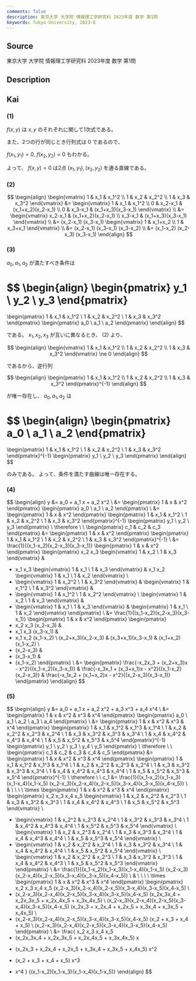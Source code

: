 ```yaml
---
comments: false
description: 東京大学 大学院 情報理工学研究科 2023年度 数学 第1問
keywords: Tokyo-University, 2023-8
---
```


## Source
東京大学 大学院 情報理工学研究科 2023年度 数学 第1問

## Description

## Kai
### (1)
$f(x,y)$ は $x,y$ のそれぞれに関して1次式である。

また、2つの行が同じとき行列式は $0$ であるので、

$f(x_1, y_1)=0, \ f(x_2,y_2)=0$ もわかる。

よって、 $f(x,y)=0$ は2点 $(x_1,y_1),(x_2,y_2)$ を通る直線である。

### (2)

$$
\begin{align}
\begin{vmatrix}
1 & x_1 & x_1^2 \\ 1 & x_2 & x_2^2 \\ 1 & x_3 & x_3^2
\end{vmatrix}
&= \begin{vmatrix}
1 & x_1 & x_1^2 \\
0 & x_2-x_1 & (x_1+x_2)(x_2-x_1) \\
0 & x_3-x_1 & (x_1+x_3)(x_3-x_1)
\end{vmatrix}
\\
&= \begin{vmatrix}
x_2-x_1 & (x_1+x_2)(x_2-x_1) \\
x_3-x_1 & (x_1+x_3)(x_3-x_1)
\end{vmatrix}
\\
&= (x_2-x_1) (x_3-x_1)
\begin{vmatrix} 1 & x_1+x_2 \\ 1 & x_3+x_1 \end{vmatrix}
\\
&= (x_2-x_1) (x_3-x_1) (x_3-x_2)
\\
&= (x_1-x_2) (x_2-x_3) (x_3-x_1)
\end{align}
$$

### (3)
$a_0, a_1, a_2$ が満たすべき条件は

$$
\begin{align}
\begin{pmatrix} y_1 \\ y_2 \\ y_3 \end{pmatrix}
=
\begin{pmatrix}
1 & x_1 & x_1^2 \\ 1 & x_2 & x_2^2 \\ 1 & x_3 & x_3^2
\end{pmatrix}
\begin{pmatrix} a_0 \\ a_1 \\ a_2 \end{pmatrix}
\end{align}
$$

である。
$x_1, x_2, x_3$ が互いに異なるとき、 (2) より、

$$
\begin{align}
\begin{vmatrix}
1 & x_1 & x_1^2 \\ 1 & x_2 & x_2^2 \\ 1 & x_3 & x_3^2
\end{vmatrix}
\ne 0
\end{align}
$$

であるから、逆行列

$$
\begin{align}
\begin{pmatrix}
1 & x_1 & x_1^2 \\ 1 & x_2 & x_2^2 \\ 1 & x_3 & x_3^2
\end{pmatrix}^{-1}
\end{align}
$$

が唯一存在し、 $a_0,a_1,a_2$ は

$$
\begin{align}
\begin{pmatrix} a_0 \\ a_1 \\ a_2 \end{pmatrix}
=
\begin{pmatrix}
1 & x_1 & x_1^2 \\ 1 & x_2 & x_2^2 \\ 1 & x_3 & x_3^2
\end{pmatrix}^{-1}
\begin{pmatrix} y_1 \\ y_2 \\ y_3 \end{pmatrix}
\end{align}
$$

のみである。
よって、条件を満たす曲線は唯一存在する。

### (4)

$$
\begin{align}
y
&= a_0 + a_1 x + a_2 x^2
\\
&= \begin{pmatrix} 1 & x & x^2 \end{pmatrix}
\begin{pmatrix} a_0 \\ a_1 \\ a_2 \end{pmatrix}
\\
&= \begin{pmatrix} 1 & x & x^2 \end{pmatrix}
\begin{pmatrix}
1 & x_1 & x_1^2 \\ 1 & x_2 & x_2^2 \\ 1 & x_3 & x_3^2
\end{pmatrix}^{-1}
\begin{pmatrix} y_1 \\ y_2 \\ y_3 \end{pmatrix}
\\
\therefore \ \ 
\begin{pmatrix} c_1 & c_2 & c_3 \end{pmatrix}
&= \begin{pmatrix} 1 & x & x^2 \end{pmatrix}
\begin{pmatrix}
1 & x_1 & x_1^2 \\ 1 & x_2 & x_2^2 \\ 1 & x_3 & x_3^2
\end{pmatrix}^{-1}
\\
&= \frac{1}{(x_1-x_2)(x_2-x_3)(x_3-x_1)}
\begin{pmatrix} 1 & x & x^2 \end{pmatrix}
\begin{pmatrix}
  x_2 x_3 \begin{vmatrix} 1 & x_2 \\ 1 & x_3 \end{vmatrix} &
- x_1 x_3 \begin{vmatrix} 1 & x_1 \\ 1 & x_3 \end{vmatrix} &
  x_1 x_2 \begin{vmatrix} 1 & x_1 \\ 1 & x_2 \end{vmatrix} \\
- \begin{vmatrix} 1 & x_2^2 \\ 1 & x_3^2 \end{vmatrix} &
  \begin{vmatrix} 1 & x_1^2 \\ 1 & x_3^2 \end{vmatrix} &
- \begin{vmatrix} 1 & x_1^2 \\ 1 & x_2^2 \end{vmatrix} \\
  \begin{vmatrix} 1 & x_2 \\ 1 & x_3 \end{vmatrix} &
- \begin{vmatrix} 1 & x_1 \\ 1 & x_3 \end{vmatrix} &
  \begin{vmatrix} 1 & x_1 \\ 1 & x_2 \end{vmatrix}
\end{pmatrix}
\\
&= \frac{1}{(x_1-x_2)(x_2-x_3)(x_3-x_1)}
\begin{pmatrix} 1 & x & x^2 \end{pmatrix}
\begin{pmatrix}
- x_2 x_3 (x_2-x_3) &
- x_1 x_3 (x_3-x_1) &
- x_1 x_2 (x_1-x_2) \\
  (x_2+x_3)(x_2-x_3) &
  (x_3+x_1)(x_3-x_1) &
  (x_1+x_2)(x_1-x_2) \\
- (x_2-x_3) &
- (x_3-x_1) &
- (x_1-x_2)
\end{pmatrix}
\\
&=
\begin{pmatrix}
\frac{-x_2x_3 + (x_2+x_3)x - x^2}{(x_1-x_2)(x_3-x_1)} &
\frac{-x_3x_1 + (x_3+x_1)x - x^2}{(x_1-x_2)(x_2-x_3)} &
\frac{-x_1x_2 + (x_1+x_2)x - x^2}{(x_2-x_3)(x_3-x_1)}
\end{pmatrix}
\end{align}
$$

### (5)

$$
\begin{align}
y
&= a_0 + a_1 x + a_2 x^2 + a_3 x^3 + a_4 x^4
\\
&= \begin{pmatrix} 1 & x & x^2 & x^3 & x^4 \end{pmatrix}
\begin{pmatrix} a_0 \\ a_1 \\ a_2 \\ a_3 \\ a_4 \end{pmatrix}
\\
&= \begin{pmatrix} 1 & x & x^2 & x^3 & x^4 \end{pmatrix}
\begin{pmatrix}
1 & x_1 & x_1^2 & x_1^3 & x_1^4 \\
1 & x_2 & x_2^2 & x_2^3 & x_2^4 \\
1 & x_3 & x_3^2 & x_3^3 & x_3^4 \\
1 & x_4 & x_4^2 & x_4^3 & x_4^4 \\
1 & x_5 & x_5^2 & x_5^3 & x_5^4
\end{pmatrix}^{-1}
\begin{pmatrix} y_1 \\ y_2 \\ y_3 \\ y_4 \\ y_5 \end{pmatrix}
\\
\therefore \ \ 
\begin{pmatrix} c_1 & c_2 & c_3 & c_4 & c_5 \end{pmatrix}
&= \begin{pmatrix} 1 & x & x^2 & x^3 & x^4 \end{pmatrix}
\begin{pmatrix}
1 & x_1 & x_1^2 & x_1^3 & x_1^4 \\
1 & x_2 & x_2^2 & x_2^3 & x_2^4 \\
1 & x_3 & x_3^2 & x_3^3 & x_3^4 \\
1 & x_4 & x_4^2 & x_4^3 & x_4^4 \\
1 & x_5 & x_5^2 & x_5^3 & x_5^4
\end{pmatrix}^{-1}
\\
\therefore \ \ 
c_1
&= \frac{1}{(x_1-x_2)(x_1-x_3)(x_1-x_4)(x_1-x_5)
(x_2-x_3)(x_2-x_4)(x_2-x_5)(x_3-x_4)(x_3-x_5)(x_4-x_5)}
\\
& \ \ \ \ \times
\begin{pmatrix} 1 & x & x^2 & x^3 & x^4 \end{pmatrix}
\begin{pmatrix}
x_2 x_3 x_4 x_5
\begin{vmatrix}
1 & x_2 & x_2^2 & x_2^3 \\
1 & x_3 & x_3^2 & x_3^3 \\
1 & x_4 & x_4^2 & x_4^3 \\
1 & x_5 & x_5^2 & x_5^3
\end{vmatrix} \\
- \begin{vmatrix}
1 & x_2^2 & x_2^3 & x_2^4 \\
1 & x_3^2 & x_3^3 & x_3^4 \\
1 & x_4^2 & x_4^3 & x_4^4 \\
1 & x_5^2 & x_5^3 & x_5^4
\end{vmatrix} \\
\begin{vmatrix}
1 & x_2 & x_2^3 & x_2^4 \\
1 & x_3 & x_3^3 & x_3^4 \\
1 & x_4 & x_4^3 & x_4^4 \\
1 & x_5 & x_5^3 & x_5^4
\end{vmatrix} \\
- \begin{vmatrix}
1 & x_2 & x_2^2 & x_2^4 \\
1 & x_3 & x_3^2 & x_3^4 \\
1 & x_4 & x_4^2 & x_4^4 \\
1 & x_5 & x_5^2 & x_5^4
\end{vmatrix} \\
\begin{vmatrix}
1 & x_2 & x_2^2 & x_2^3 \\
1 & x_3 & x_3^2 & x_3^3 \\
1 & x_4 & x_4^2 & x_4^3 \\
1 & x_5 & x_5^2 & x_5^3
\end{vmatrix}
\end{pmatrix}
\\
&= \frac{1}{(x_1-x_2)(x_1-x_3)(x_1-x_4)(x_1-x_5)
(x_2-x_3)(x_2-x_4)(x_2-x_5)(x_3-x_4)(x_3-x_5)(x_4-x_5)}
\\
& \ \ \ \ \times
\begin{pmatrix} 1 & x & x^2 & x^3 & x^4 \end{pmatrix}
\begin{pmatrix}
x_2 x_3 x_4 x_5 (x_2-x_3)(x_2-x_4)(x_2-x_5)(x_3-x_4)(x_3-x_5)(x_4-x_5)
\\
- (x_2-x_3)(x_2-x_4)(x_2-x_5)(x_3-x_4)(x_3-x_5)(x_4-x_5)
(x_2x_3x_4 + x_2x_3x_5 + x_2x_4x_5 + x_3x_4x_5)
\\
(x_2-x_3)(x_2-x_4)(x_2-x_5)(x_3-x_4)(x_3-x_5)(x_4-x_5)
(x_2x_3 + x_2x_4 + x_2x_5 + x_3x_4 + x_3x_5 + x_4x_5)
\\
- (x_2-x_3)(x_2-x_4)(x_2-x_5)(x_3-x_4)(x_3-x_5)(x_4-x_5)
(x_2 + x_3 + x_4 + x_5)
\\
(x_2-x_3)(x_2-x_4)(x_2-x_5)(x_3-x_4)(x_3-x_5)(x_4-x_5)
\end{pmatrix}
\\
&= \frac{
x_2 x_3 x_4 x_5
- (x_2x_3x_4 + x_2x_3x_5 + x_2x_4x_5 + x_3x_4x_5) x
+ (x_2x_3 + x_2x_4 + x_2x_5 + x_3x_4 + x_3x_5 + x_4x_5) x^2
- (x_2 + x_3 + x_4 + x_5) x^3
+ x^4
}
{(x_1-x_2)(x_1-x_3)(x_1-x_4)(x_1-x_5)}
\end{align}
$$
